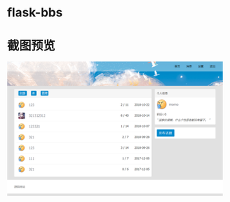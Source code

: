 # flask-bbs

# 截图预览
![image](https://raw.githubusercontent.com/bgmnbear/flask-bbs/master/images/XOQ_2%5BRHQFSCSIEJ8U44WFQ.png)
